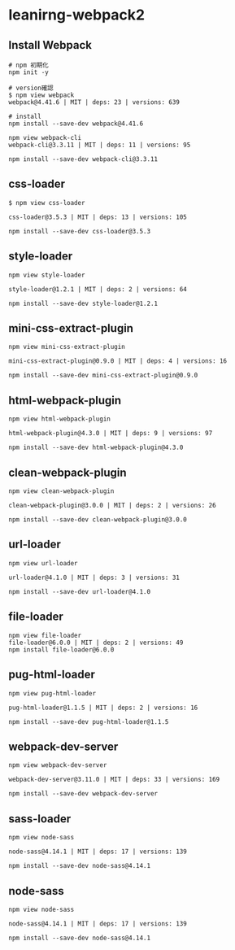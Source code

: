 # leanirng-webpack2

## Install Webpack
```
# npm 初期化
npm init -y

# version確認
$ npm view webpack
webpack@4.41.6 | MIT | deps: 23 | versions: 639

# install
npm install --save-dev webpack@4.41.6

npm view webpack-cli
webpack-cli@3.3.11 | MIT | deps: 11 | versions: 95

npm install --save-dev webpack-cli@3.3.11

```

## css-loader

```
$ npm view css-loader

css-loader@3.5.3 | MIT | deps: 13 | versions: 105

npm install --save-dev css-loader@3.5.3
```

## style-loader

```
npm view style-loader

style-loader@1.2.1 | MIT | deps: 2 | versions: 64

npm install --save-dev style-loader@1.2.1
```

## mini-css-extract-plugin

```
npm view mini-css-extract-plugin

mini-css-extract-plugin@0.9.0 | MIT | deps: 4 | versions: 16

npm install --save-dev mini-css-extract-plugin@0.9.0
```

## html-webpack-plugin

```
npm view html-webpack-plugin

html-webpack-plugin@4.3.0 | MIT | deps: 9 | versions: 97

npm install --save-dev html-webpack-plugin@4.3.0
```

## clean-webpack-plugin

```
npm view clean-webpack-plugin

clean-webpack-plugin@3.0.0 | MIT | deps: 2 | versions: 26

npm install --save-dev clean-webpack-plugin@3.0.0
```

## url-loader

```
npm view url-loader

url-loader@4.1.0 | MIT | deps: 3 | versions: 31

npm install --save-dev url-loader@4.1.0
```

## file-loader

```
npm view file-loader
file-loader@6.0.0 | MIT | deps: 2 | versions: 49
npm install file-loader@6.0.0
```

## pug-html-loader

```
npm view pug-html-loader

pug-html-loader@1.1.5 | MIT | deps: 2 | versions: 16

npm install --save-dev pug-html-loader@1.1.5
```

## webpack-dev-server

```
npm view webpack-dev-server

webpack-dev-server@3.11.0 | MIT | deps: 33 | versions: 169

npm install --save-dev webpack-dev-server
```

## sass-loader

```
npm view node-sass

node-sass@4.14.1 | MIT | deps: 17 | versions: 139

npm install --save-dev node-sass@4.14.1
```

## node-sass

```
npm view node-sass

node-sass@4.14.1 | MIT | deps: 17 | versions: 139

npm install --save-dev node-sass@4.14.1
```
